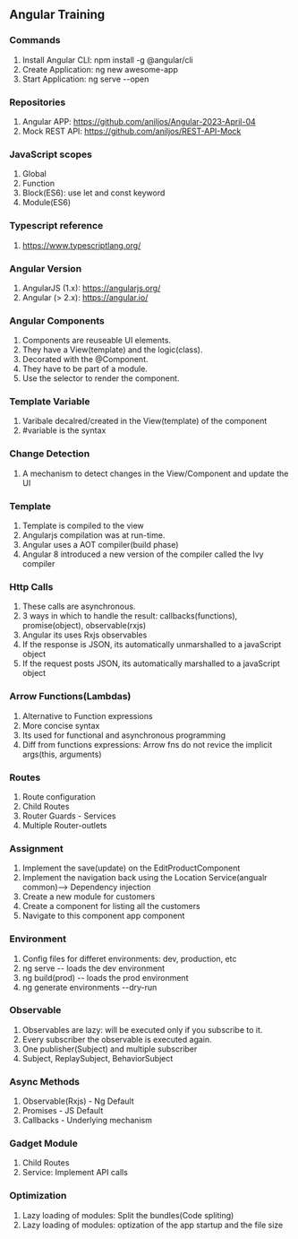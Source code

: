 ## Angular Training



### Commands

1. Install Angular CLI: npm install -g @angular/cli
2. Create Application: ng new awesome-app
3. Start Application: ng serve --open

### Repositories

1. Angular APP: https://github.com/aniljos/Angular-2023-April-04
2. Mock REST API: https://github.com/aniljos/REST-API-Mock

### JavaScript scopes

1. Global
2. Function
3. Block(ES6): use let and const keyword
4. Module(ES6) 

### Typescript reference

1. https://www.typescriptlang.org/


### Angular Version

1. AngularJS (1.x): https://angularjs.org/
2. Angular (> 2.x): https://angular.io/

### Angular Components

1. Components are reuseable UI elements.
2. They have a View(template) and the logic(class).
3. Decorated with the @Component.
4. They have to be part of a module.
5. Use the selector to render the component.

### Template Variable

1. Varibale decalred/created in the View(template) of the component
2. #variable is the syntax


### Change Detection

1. A mechanism to detect changes in the View/Component and update the UI

### Template

1. Template is compiled to the view
2. Angularjs compilation was at run-time.
3. Angular uses a AOT compiler(build phase)
4. Angular 8 introduced a new version of the compiler called the Ivy compiler

### Http Calls

1. These calls are asynchronous.
2. 3 ways in which to handle the result: callbacks(functions), promise(object), observable(rxjs)
3. Angular its uses Rxjs observables
4. If the response is JSON, its automatically unmarshalled to a javaScript object
5. If the request posts JSON, its automatically marshalled to a javaScript object

### Arrow Functions(Lambdas)

1. Alternative to Function expressions
2. More concise syntax
3. Its used for functional and asynchronous programming
4. Diff from functions expressions: Arrow fns do not revice the implicit args(this, arguments)

### Routes

1. Route configuration
2. Child Routes
3. Router Guards - Services
4. Multiple Router-outlets

### Assignment

1. Implement the save(update) on the EditProductComponent
2. Implement the navigation back using the Location Service(angualr common)--> Dependency injection
3. Create a new module for customers
4. Create a component for listing all the customers
5. Navigate to this component app component

### Environment

1. Config files for differet environments: dev, production, etc
2. ng serve -- loads the dev environment
3. ng build(prod) -- loads the prod environment 
4. ng generate environments --dry-run

### Observable

1. Observables are lazy: will be executed only if you subscribe to it.
2. Every subscriber the observable is executed again.
3. One publisher(Subject) and multiple subscriber
4. Subject, ReplaySubject, BehaviorSubject


### Async Methods

1. Observable(Rxjs) - Ng Default
2. Promises - JS Default
3. Callbacks - Underlying mechanism

### Gadget Module

1. Child Routes
2. Service: Implement API calls


### Optimization

1. Lazy loading of modules: Split the bundles(Code spliting)
2. Lazy loading of modules: optization of the app startup and the file size



